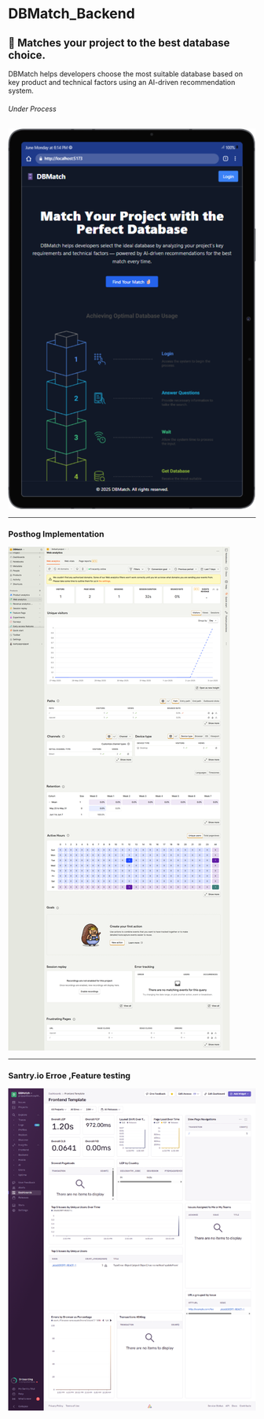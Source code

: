 # DBMatch_Backend

## 🚀 Matches your project to the best database choice.

DBMatch helps developers choose the most suitable database based on key product and technical factors using an AI-driven recommendation system.

###### Under Process 
![tab](./LiveImages/Galaxy-Tab-S7-localhost.png)

---

### Posthog Implementation
![posthog](./LiveImages/Posthog.png)

---

### Santry.io Erroe ,Feature testing
![santry](./LiveImages/Santryiodashboard.png)